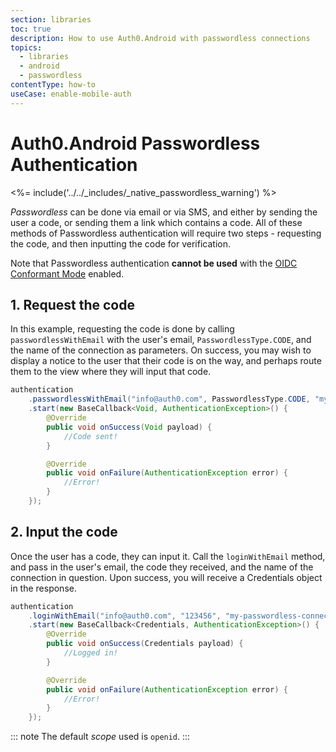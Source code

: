 ```yaml
---
section: libraries
toc: true
description: How to use Auth0.Android with passwordless connections
topics:
  - libraries
  - android
  - passwordless
contentType: how-to
useCase: enable-mobile-auth
---
```

# Auth0.Android Passwordless Authentication

<%= include('../../_includes/_native_passwordless_warning') %>

<dfn data-key="passwordless">Passwordless</dfn> can be done via email or via SMS, and either by sending the user a code, or sending them a link which contains a code. All of these methods of Passwordless authentication will require two steps - requesting the code, and then inputting the code for verification. 

Note that Passwordless authentication **cannot be used** with the [OIDC Conformant Mode](/api-auth/intro) enabled.

## 1. Request the code

In this example, requesting the code is done by calling `passwordlessWithEmail` with the user's email, `PasswordlessType.CODE`, and the name of the connection as parameters. On success, you may wish to display a notice to the user that their code is on the way, and perhaps route them to the view where they will input that code.

```java
authentication
    .passwordlessWithEmail("info@auth0.com", PasswordlessType.CODE, "my-passwordless-connection")
    .start(new BaseCallback<Void, AuthenticationException>() {
        @Override
        public void onSuccess(Void payload) {
            //Code sent!
        }

        @Override
        public void onFailure(AuthenticationException error) {
            //Error!
        }
    });
```

## 2. Input the code

Once the user has a code, they can input it. Call the `loginWithEmail` method, and pass in the user's email, the code they received, and the name of the connection in question. Upon success, you will receive a Credentials object in the response.

```java
authentication
    .loginWithEmail("info@auth0.com", "123456", "my-passwordless-connection")
    .start(new BaseCallback<Credentials, AuthenticationException>() {
        @Override
        public void onSuccess(Credentials payload) {
            //Logged in!
        }

        @Override
        public void onFailure(AuthenticationException error) {
            //Error!
        }
    });
```

::: note
The default <dfn data-key="scope">scope</dfn> used is `openid`.
:::
